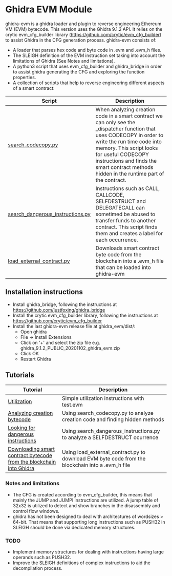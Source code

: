 
# Ghidra EVM Module

ghidra-evm is a ghidra loader and plugin to reverse engineering Ethereum VM
(EVM) bytecode. This version uses the Ghidra 9.1.2 API. It relies on
the crytic evm_cfg_builder library (https://github.com/crytic/evm_cfg_builder)
to assist Ghidra in the CFG generation process. ghidra-evm consists of:
- A loader that parses hex code and byte code in .evm and .evm_h files.
- The SLEIGH definition of the EVM instruction set taking into account the
limitations of Ghidra (See Notes and limitations).
- A python3 script that uses evm_cfg_builder and ghidra_bridge in order to
assist ghidra generating the CFG and exploring the function properties.
- A collection of scripts that help to reverse engineering different aspects
of a smart contract:

| Script | Description |
| --- | --- |
| [search_codecopy.py](scripts/search_codecopy.py) | When analyzing creation code in a smart contract we can only see the _dispatcher function that uses CODECOPY in order to write the run time code into memory. This script looks for useful CODECOPY instructions and finds the smart contract methods hidden in the runtime part of the contract. |
| [search_dangerous_instructions.py](scripts/search_dangerous_instructions.py) | Instructions such as CALL, CALLCODE, SELFDESTRUCT and DELEGATECALL can sometimed be abused to transfer funds to another contract. This script finds them and creates a label for each occurrence.|
| [load_external_contract.py](scripts/load_external_contract.py) | Downloads smart contract byte code from the blockchain into a .evm_h file that can be loaded into ghidra-evm |

## Installation instructions

- Install ghidra_bridge, following the instructions at https://github.com/justfoxing/ghidra_bridge
- Install the crytic evm_cfg_builder library, following the instructions at https://github.com/crytic/evm_cfg_builder
- Install the last ghidra-evm release file at ghidra_evm/dist/:
	- Open ghidra
	- File -> Install Extensions
	- Click on '+' and select the zip file e.g. ghidra_9.1.2_PUBLIC_20201102_ghidra_evm.zip
	- Click OK 
	- Restart Ghidra

## Tutorials

| Tutorial | Description |
| --- | --- |
| [Utilization](tutorials/00_utilization.md) | Simple utilization instructions with test.evm |
| [Analyzing creation bytecode](tutorials/01_codecopy.md) | Using search_codecopy.py to analyze creation code and finding hidden methods |
| [Looking for dangerous instructions](tutorials/03_dangerous.md) | Using search_dangerous_instructions.py to analyze a SELFDESTRUCT ocurrence |
| [Downloading smart contract bytecode from the blockchain into Ghidra](tutorials/04_external.md) | Using load_external_contract.py to download EVM byte code from the blockchain into a .evm_h file |

### Notes and limitations

- The CFG is created according to evm_cfg_builder, this means that mainly
the JUMP and JUMPI instructions are utilized. A jump table of 32x32 is
utilized to detect and show branches in the disassembly and control flow windows.
- ghidra has not been designed to deal with architectures of wordsizes >
64-bit. That means that supporting long instructions such as PUSH32 in
SLEIGH should be done via dedicated memory structures. 

### TODO

- Implement memory structures for dealing with instructions having
large operands such as PUSH32.
- Improve the SLEIGH definitions of complex instructions to aid
the decompilation process.





 


